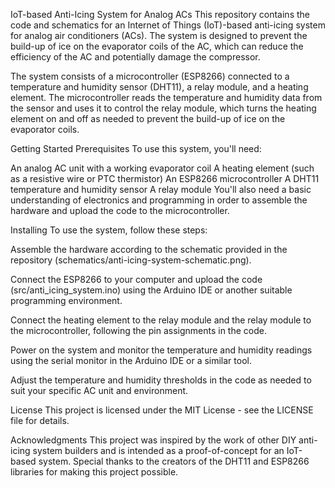 
IoT-based Anti-Icing System for Analog ACs
This repository contains the code and schematics for an Internet of Things (IoT)-based anti-icing system for analog air conditioners (ACs). The system is designed to prevent the build-up of ice on the evaporator coils of the AC, which can reduce the efficiency of the AC and potentially damage the compressor.

The system consists of a microcontroller (ESP8266) connected to a temperature and humidity sensor (DHT11), a relay module, and a heating element. The microcontroller reads the temperature and humidity data from the sensor and uses it to control the relay module, which turns the heating element on and off as needed to prevent the build-up of ice on the evaporator coils.

Getting Started
Prerequisites
To use this system, you'll need:

An analog AC unit with a working evaporator coil
A heating element (such as a resistive wire or PTC thermistor)
An ESP8266 microcontroller
A DHT11 temperature and humidity sensor
A relay module
You'll also need a basic understanding of electronics and programming in order to assemble the hardware and upload the code to the microcontroller.

Installing
To use the system, follow these steps:

Assemble the hardware according to the schematic provided in the repository (schematics/anti-icing-system-schematic.png).

Connect the ESP8266 to your computer and upload the code (src/anti_icing_system.ino) using the Arduino IDE or another suitable programming environment.

Connect the heating element to the relay module and the relay module to the microcontroller, following the pin assignments in the code.

Power on the system and monitor the temperature and humidity readings using the serial monitor in the Arduino IDE or a similar tool.

Adjust the temperature and humidity thresholds in the code as needed to suit your specific AC unit and environment.

License
This project is licensed under the MIT License - see the LICENSE file for details.

Acknowledgments
This project was inspired by the work of other DIY anti-icing system builders and is intended as a proof-of-concept for an IoT-based system. Special thanks to the creators of the DHT11 and ESP8266 libraries for making this project possible.
